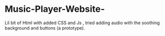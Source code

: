 # Music-Player-Website-
Lil bit of Html with added CSS and Js , tried adding audio with the soothing background and buttons (a prototype).
